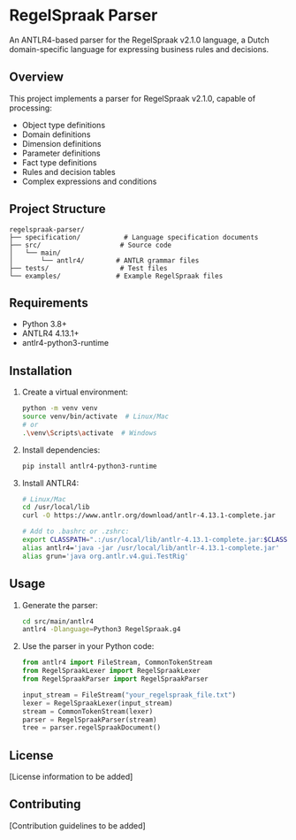 # RegelSpraak Parser

An ANTLR4-based parser for the RegelSpraak v2.1.0 language, a Dutch domain-specific language for expressing business rules and decisions.

## Overview

This project implements a parser for RegelSpraak v2.1.0, capable of processing:
- Object type definitions
- Domain definitions
- Dimension definitions
- Parameter definitions
- Fact type definitions
- Rules and decision tables
- Complex expressions and conditions

## Project Structure

```
regelspraak-parser/
├── specification/           # Language specification documents
├── src/                    # Source code
│   └── main/
│       └── antlr4/        # ANTLR grammar files
├── tests/                  # Test files
└── examples/              # Example RegelSpraak files
```

## Requirements

- Python 3.8+
- ANTLR4 4.13.1+
- antlr4-python3-runtime

## Installation

1. Create a virtual environment:
   ```bash
   python -m venv venv
   source venv/bin/activate  # Linux/Mac
   # or
   .\venv\Scripts\activate  # Windows
   ```

2. Install dependencies:
   ```bash
   pip install antlr4-python3-runtime
   ```

3. Install ANTLR4:
   ```bash
   # Linux/Mac
   cd /usr/local/lib
   curl -O https://www.antlr.org/download/antlr-4.13.1-complete.jar
   
   # Add to .bashrc or .zshrc:
   export CLASSPATH=".:/usr/local/lib/antlr-4.13.1-complete.jar:$CLASSPATH"
   alias antlr4='java -jar /usr/local/lib/antlr-4.13.1-complete.jar'
   alias grun='java org.antlr.v4.gui.TestRig'
   ```

## Usage

1. Generate the parser:
   ```bash
   cd src/main/antlr4
   antlr4 -Dlanguage=Python3 RegelSpraak.g4
   ```

2. Use the parser in your Python code:
   ```python
   from antlr4 import FileStream, CommonTokenStream
   from RegelSpraakLexer import RegelSpraakLexer
   from RegelSpraakParser import RegelSpraakParser

   input_stream = FileStream("your_regelspraak_file.txt")
   lexer = RegelSpraakLexer(input_stream)
   stream = CommonTokenStream(lexer)
   parser = RegelSpraakParser(stream)
   tree = parser.regelSpraakDocument()
   ```

## License

[License information to be added]

## Contributing

[Contribution guidelines to be added] 